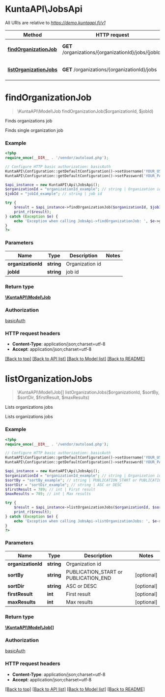 # KuntaAPI\JobsApi

All URIs are relative to *https://demo.kuntaapi.fi/v1*

Method | HTTP request | Description
------------- | ------------- | -------------
[**findOrganizationJob**](JobsApi.md#findOrganizationJob) | **GET** /organizations/{organizationId}/jobs/{jobId} | Finds organizations job
[**listOrganizationJobs**](JobsApi.md#listOrganizationJobs) | **GET** /organizations/{organizationId}/jobs | Lists organizations jobs


# **findOrganizationJob**
> \KuntaAPI\Model\Job findOrganizationJob($organizationId, $jobId)

Finds organizations job

Finds single organization job

### Example
```php
<?php
require_once(__DIR__ . '/vendor/autoload.php');

// Configure HTTP basic authorization: basicAuth
KuntaAPI\Configuration::getDefaultConfiguration()->setUsername('YOUR_USERNAME');
KuntaAPI\Configuration::getDefaultConfiguration()->setPassword('YOUR_PASSWORD');

$api_instance = new KuntaAPI\Api\JobsApi();
$organizationId = "organizationId_example"; // string | Organization id
$jobId = "jobId_example"; // string | job id

try {
    $result = $api_instance->findOrganizationJob($organizationId, $jobId);
    print_r($result);
} catch (Exception $e) {
    echo 'Exception when calling JobsApi->findOrganizationJob: ', $e->getMessage(), PHP_EOL;
}
?>
```

### Parameters

Name | Type | Description  | Notes
------------- | ------------- | ------------- | -------------
 **organizationId** | **string**| Organization id |
 **jobId** | **string**| job id |

### Return type

[**\KuntaAPI\Model\Job**](../Model/Job.md)

### Authorization

[basicAuth](../../README.md#basicAuth)

### HTTP request headers

 - **Content-Type**: application/json;charset=utf-8
 - **Accept**: application/json;charset=utf-8

[[Back to top]](#) [[Back to API list]](../../README.md#documentation-for-api-endpoints) [[Back to Model list]](../../README.md#documentation-for-models) [[Back to README]](../../README.md)

# **listOrganizationJobs**
> \KuntaAPI\Model\Job[] listOrganizationJobs($organizationId, $sortBy, $sortDir, $firstResult, $maxResults)

Lists organizations jobs

Lists organizations jobs

### Example
```php
<?php
require_once(__DIR__ . '/vendor/autoload.php');

// Configure HTTP basic authorization: basicAuth
KuntaAPI\Configuration::getDefaultConfiguration()->setUsername('YOUR_USERNAME');
KuntaAPI\Configuration::getDefaultConfiguration()->setPassword('YOUR_PASSWORD');

$api_instance = new KuntaAPI\Api\JobsApi();
$organizationId = "organizationId_example"; // string | Organization id
$sortBy = "sortBy_example"; // string | PUBLICATION_START or PUBLICATION_END
$sortDir = "sortDir_example"; // string | ASC or DESC
$firstResult = 789; // int | First result
$maxResults = 789; // int | Max results

try {
    $result = $api_instance->listOrganizationJobs($organizationId, $sortBy, $sortDir, $firstResult, $maxResults);
    print_r($result);
} catch (Exception $e) {
    echo 'Exception when calling JobsApi->listOrganizationJobs: ', $e->getMessage(), PHP_EOL;
}
?>
```

### Parameters

Name | Type | Description  | Notes
------------- | ------------- | ------------- | -------------
 **organizationId** | **string**| Organization id |
 **sortBy** | **string**| PUBLICATION_START or PUBLICATION_END | [optional]
 **sortDir** | **string**| ASC or DESC | [optional]
 **firstResult** | **int**| First result | [optional]
 **maxResults** | **int**| Max results | [optional]

### Return type

[**\KuntaAPI\Model\Job[]**](../Model/Job.md)

### Authorization

[basicAuth](../../README.md#basicAuth)

### HTTP request headers

 - **Content-Type**: application/json;charset=utf-8
 - **Accept**: application/json;charset=utf-8

[[Back to top]](#) [[Back to API list]](../../README.md#documentation-for-api-endpoints) [[Back to Model list]](../../README.md#documentation-for-models) [[Back to README]](../../README.md)

